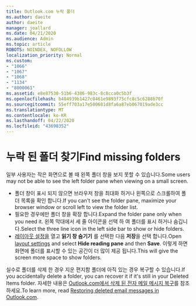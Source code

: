 ```yaml
---
title: Outlook.com 누락 폴더
ms.author: daeite
author: daeite
manager: joallard
ms.date: 04/21/2020
ms.audience: Admin
ms.topic: article
ROBOTS: NOINDEX, NOFOLLOW
localization_priority: Normal
ms.custom:
- "1066"
- "1067"
- "1068"
- "1134"
- "8000061"
ms.assetid: e8e87530-51b6-4386-983c-8c8cca0c5b3f
ms.openlocfilehash: b484939b1427c0461e9893f75cfc8c5c6288b70f
ms.sourcegitcommit: 55eff703a17e500681d8fa6a87eb067019ade3cc
ms.translationtype: MT
ms.contentlocale: ko-KR
ms.lasthandoff: 04/22/2020
ms.locfileid: "43698352"
---
```

# <a name="find-missing-folders"></a><span data-ttu-id="ee18a-102">누락 된 폴더 찾기</span><span class="sxs-lookup"><span data-stu-id="ee18a-102">Find missing folders</span></span>

<span data-ttu-id="ee18a-103">일부 사용자는 작은 화면으로 볼 때 왼쪽 폴더 창을 보지 못할 수 있습니다.</span><span class="sxs-lookup"><span data-stu-id="ee18a-103">Some users may not be able to see the left folder pane when viewing on a small screen.</span></span>

- <span data-ttu-id="ee18a-104">폴더 창이 표시 되지 않으면 브라우저 창을 최대화 하거나 왼쪽으로 스크롤하여 폴더 목록을 확인 합니다.</span><span class="sxs-lookup"><span data-stu-id="ee18a-104">If you can't see the folder pane, maximize your browser window or scroll left to view the folder list.</span></span>
- <span data-ttu-id="ee18a-105">필요한 경우에만 폴더 창을 확장 합니다.</span><span class="sxs-lookup"><span data-stu-id="ee18a-105">Expand the folder pane only when you need it.</span></span> <span data-ttu-id="ee18a-106">왼쪽 막대에서 세 줄 아이콘을 선택 하 여 폴더를 표시 하거나 숨깁니다.</span><span class="sxs-lookup"><span data-stu-id="ee18a-106">Select the three line icon in the left side bar to show or hide folders.</span></span>
- <span data-ttu-id="ee18a-107">[레이아웃 설정을](https://outlook.live.com/mail/options/mail/layout) 열고 **읽기 창 숨기기** 를 선택한 다음 **저장**을 선택 합니다.</span><span class="sxs-lookup"><span data-stu-id="ee18a-107">Open [layout settings](https://outlook.live.com/mail/options/mail/layout) and select **Hide reading pane** and then **Save**.</span></span> <span data-ttu-id="ee18a-108">이렇게 하면 화면에 폴더를 표시할 수 있는 공간이 더 많이 제공 됩니다.</span><span class="sxs-lookup"><span data-stu-id="ee18a-108">This will give the screen more space to show folders.</span></span>

<span data-ttu-id="ee18a-109">실수로 폴더를 삭제 한 경우 지운 편지함 폴더에 아직 있는 경우 복구할 수 있습니다.</span><span class="sxs-lookup"><span data-stu-id="ee18a-109">If you accidentally delete a folder, you can recover it if it's still in your Deleted Items folder.</span></span> <span data-ttu-id="ee18a-110">자세한 내용은 [Outlook.com에서 삭제 된 전자 메일 메시지 복구](https://support.office.com/article/cf06ab1b-ae0b-418c-a4d9-4e895f83ed50)를 참조 하세요.</span><span class="sxs-lookup"><span data-stu-id="ee18a-110">To learn more, read [Restoring deleted email messages in Outlook.com](https://support.office.com/article/cf06ab1b-ae0b-418c-a4d9-4e895f83ed50).</span></span>
